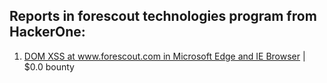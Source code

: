 ## Reports in forescout technologies program from HackerOne:
1. [DOM XSS at www.forescout.com in Microsoft Edge and IE Browser](https://hackerone.com/reports/704266) | $0.0 bounty